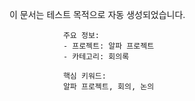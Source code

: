 이 문서는 테스트 목적으로 자동 생성되었습니다.
                
                주요 정보:
                - 프로젝트: 알파 프로젝트
                - 카테고리: 회의록
                
                핵심 키워드:
                알파 프로젝트, 회의, 논의